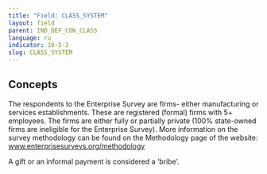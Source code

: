 ```yaml
---
title: "Field: CLASS_SYSTEM"
layout: field
parent: IND_DEF_CON_CLASS
language: ru
indicator: 16-5-2
slug: CLASS_SYSTEM
---
```

## Concepts

The respondents to the Enterprise Survey are firms- either manufacturing or services establishments. These are registered (formal) firms with 5+ employees. The firms are either fully or partially private (100% state-owned firms are ineligible for the Enterprise Survey). More information on the survey methodology can be found on the Methodology page of the website: www.enterprisesurveys.org/methodology

A gift or an informal payment is considered a ‘bribe’.